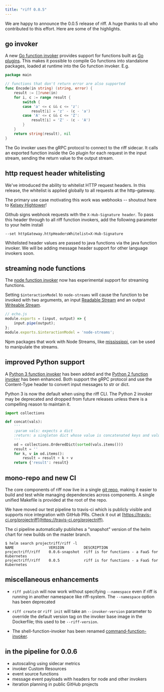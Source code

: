```yaml
---
title: "riff 0.0.5"
---
```


We are happy to announce the 0.0.5 release of riff. A huge thanks to all
who contributed to this effort. Here are some of the highlights.

<!--truncate-->

## go invoker
A new [Go function invoker](https://github.com/projectriff/go-function-invoker) provides support for functions built as [Go plugins](https://golang.org/pkg/plugin/). This makes it possible to compile Go functions into standalone packages, loaded at runtime into the Go function invoker. E.g.

```go
package main

// functions that don't return error are also supported
func Encode(in string) (string, error) { 
	result := []rune(in)
	for i, c := range result {
		switch {
		case 'a' <= c && c <= 'z':
			result[i] = 'z' - (c - 'a')
		case 'A' <= c && c <= 'Z':
			result[i] = 'Z' - (c - 'A')
		}
	}
	return string(result), nil
}
```

The Go invoker uses the gRPC protocol to connect to the riff sidecar. It calls an exported function inside the Go plugin for each request in the input stream, sending the return value to the output stream.

## http request header whitelisting
We've introduced the ability to whitelist HTTP request headers. In this release, the whitelist is applied globally to all requests at the http-gateway.

The primary use case motivating this work was webhooks -- shoutout here to [Kelsey Hightower](https://youtu.be/MLq_CWqQauA?t=4918)!

Github signs webhook requests with the `X-Hub-Signature header`. To pass this header through to all riff function invokers, add the following parameter to your helm install

```
--set httpGateway.httpHeadersWhitelist=X-Hub-Signature
```

Whitelisted header values are passed to java functions via the java function invoker. We will be adding message header support for other language invokers soon.

## streaming node functions
The [node function invoker](https://github.com/projectriff/node-function-invoker) now has experimental support for streaming functions. 

Setting `$interactionModel` to `node-streams` will cause the function to be invoked with two arguments, an input [Readable Stream](https://nodejs.org/dist/latest-v8.x/docs/api/stream.html#stream_class_stream_readable) and an output [Writeable Stream](https://nodejs.org/dist/latest-v8.x/docs/api/stream.html#stream_class_stream_writable).

```js
// echo.js
module.exports = (input, output) => {
    input.pipe(output);
};
module.exports.$interactionModel = 'node-streams';
```
Npm packages that work with Node Streams, like [mississippi](https://github.com/maxogden/mississippi), can be used to manipulate the streams.

## improved Python support
A [Python 3 function invoker](https://github.com/projectriff/python3-function-invoker) has been added and the [Python 2 function invoker]() has been enhanced. Both support the gRPC protocol and use the Content-Type header to convert input messages to str or dict. 

Python 3 is now the default when using the riff CLI. The Python 2 invoker may be deprecated and dropped from future releases unless there is a compelling reason to maintain it. 

```python
import collections

def concat(vals):
    '''
    :param vals: expects a dict
    :return: a singleton dict whose value is concatenated keys and values
    '''
    od = collections.OrderedDict(sorted(vals.items()))
    result = ''
    for k, v in od.items():
        result = result + k + v
    return {'result': result}
```

## mono-repo and new CI
The core components of riff now live in a single [git repo](https://github.com/projectriff/riff), making it easier to build and test while managing dependencies across components. A single unified Makefile is provided at the root of the repo.

We have moved our test pipeline to travis-ci which is publicly visible and supports nice integration with GitHub PRs. Check it out at [https://travis-ci.org/projectriff](https://travis-ci.org/projectriff). 

The ci pipeline automatically publishes a "snapshot" version of the helm chart for new builds on the master branch.

```
$ helm search projectriff/riff -l 
NAME            	VERSION       	DESCRIPTION                                  
projectriff/riff	0.0.6-snapshot	riff is for functions - a FaaS for Kubernetes
projectriff/riff	0.0.5         	riff is for functions - a FaaS for Kubernetes
```

## miscellaneous enhancements

- `riff publish` will now work without specifying `--namespace` even if riff is running in another namespace like riff-system. The `--namespace` option has been deprecated

- `riff create` or `riff init` will take an `--invoker-version` parameter to override the default version tag on the invoker base image in the Dockerfile; this used to be `--riff-version`.

- The shell-function-invoker has been renamed [command-function-invoker](https://github.com/projectriff/command-function-invoker).

## in the pipeline for 0.0.6
- autoscaling using sidecar metrics
- invoker Custom Resources
- event source functions
- message event payloads with headers for node and other invokers
- iteration planning in public GitHub projects
